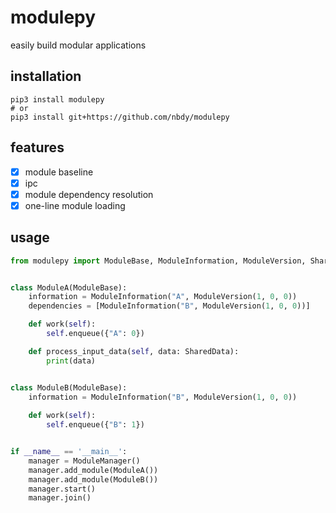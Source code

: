 # modulepy

easily build modular applications

## installation

```shell
pip3 install modulepy
# or
pip3 install git+https://github.com/nbdy/modulepy
```

## features

- [X] module baseline
- [X] ipc
- [X] module dependency resolution
- [X] one-line module loading

## usage

```python
from modulepy import ModuleBase, ModuleInformation, ModuleVersion, SharedData, ModuleManager


class ModuleA(ModuleBase):
    information = ModuleInformation("A", ModuleVersion(1, 0, 0))
    dependencies = [ModuleInformation("B", ModuleVersion(1, 0, 0))]

    def work(self):
        self.enqueue({"A": 0})

    def process_input_data(self, data: SharedData):
        print(data)


class ModuleB(ModuleBase):
    information = ModuleInformation("B", ModuleVersion(1, 0, 0))
    
    def work(self):
        self.enqueue({"B": 1})


if __name__ == '__main__':
    manager = ModuleManager()
    manager.add_module(ModuleA())
    manager.add_module(ModuleB())
    manager.start()
    manager.join()

```